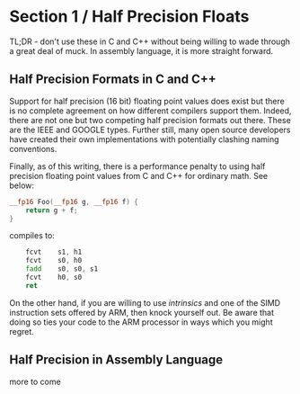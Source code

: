 # Section 1 / Half Precision Floats

TL;DR - don't use these in C and C++ without being willing to wade
through a great deal of muck. In assembly language, it is more 
straight forward.

## Half Precision Formats in C and C++

Support for half precision (16 bit) floating point values does exist but
there is no complete agreement on how different compilers support them.
Indeed, there are not one but two competing half precision formats out
there. These are the IEEE and GOOGLE types. Further still, many open
source developers have created their own implementations with
potentially clashing naming conventions.

Finally, as of this writing, there is a performance penalty to using
half precision floating point values from C and C++ for ordinary math.
See below:

```c++
__fp16 Foo(__fp16 g, __fp16 f) {
	return g + f;
}
```

compiles to:

```asm
    fcvt    s1, h1
    fcvt    s0, h0
    fadd    s0, s0, s1
    fcvt    h0, s0
    ret
```

On the other hand, if you are willing to use *intrinsics* and one of
the SIMD instruction sets offered by ARM, then knock yourself out. Be
aware that doing so ties your code to the ARM processor in ways which
you might regret.

## Half Precision in Assembly Language

more to come
